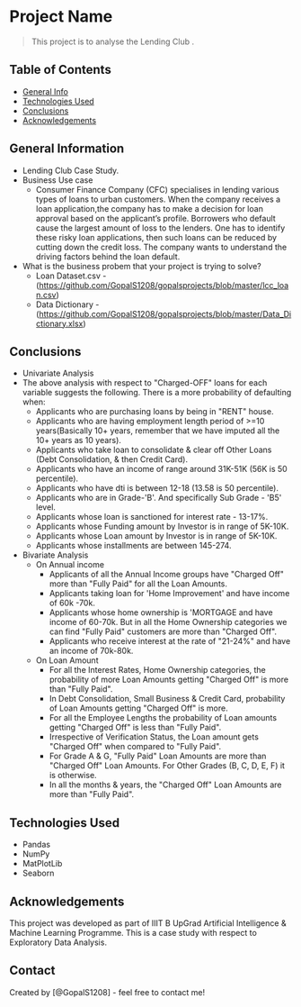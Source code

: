 # Project Name
> This project is to analyse the Lending Club .


## Table of Contents
* [General Info](#general-information)
* [Technologies Used](#technologies-used)
* [Conclusions](#conclusions)
* [Acknowledgements](#acknowledgements)

<!-- You can include any other section that is pertinent to your problem -->

## General Information
- Lending Club Case Study.
- Business Use case
	- Consumer Finance Company (CFC) specialises in lending various types of loans to urban customers. When the company receives a loan 		application,the company has to make a decision for loan approval based on the applicant’s profile. Borrowers who default cause the largest amount of loss to the lenders. One has to identify these risky loan applications, then such loans can be reduced by cutting down the credit loss. The company wants to understand the driving factors behind the loan default.
- What is the business probem that your project is trying to solve?
	- Loan Dataset.csv - (https://github.com/GopalS1208/gopalsprojects/blob/master/lcc_loan.csv)
	- Data Dictionary - (https://github.com/GopalS1208/gopalsprojects/blob/master/Data_Dictionary.xlsx)

<!-- You don't have to answer all the questions - just the ones relevant to your project. -->

## Conclusions
- Univariate Analysis
- The above analysis with respect to "Charged-OFF" loans for each variable suggests the following. There is a more probability of defaulting when: 
	- Applicants who are purchasing loans by being in "RENT" house.
	- Applicants who are having employment length period of >=10 years(Basically 10+ years, remember that we have imputed all the 10+ years as 10 years).
	- Applicants who take loan to consolidate & clear off Other Loans (Debt Consolidation, & then Credit Card).
	- Applicants who have an income of range around 31K-51K (56K is 50 percentile).
	- Applicants who have dti is between 12-18 (13.58 is 50 percentile).
	- Applicants who are in Grade-'B'. And specifically Sub Grade - 'B5' level.
	- Applicants whose loan is sanctioned for interest rate - 13-17%.
	- Applicants whose Funding amount by Investor is in range of 5K-10K.
	- Applicants whose Loan amount by Investor is in range of 5K-10K.
	- Applicants whose installments are between 145-274.
- Bivariate Analysis
	- On Annual income
		- Applicants of all the Annual Income groups have "Charged Off" more than "Fully Paid" for all the Loan Amounts.
		- Applicants taking loan for 'Home Improvement' and have income of 60k -70k.
		- Applicants whose home ownership is 'MORTGAGE and have income of 60-70k. But in all the Home Ownership categories we can find "Fully Paid" customers are more than "Charged Off".
		- Applicants who receive interest at the rate of "21-24%" and have an income of 70k-80k.
	- On Loan Amount
		- For all the Interest Rates, Home Ownership categories, the probability of more Loan Amounts getting "Charged Off" is more than "Fully Paid".
		- In Debt Consolidation, Small Business & Credit Card, probability of Loan Amounts getting "Charged Off" is more.
		- For all the Employee Lengths the probability of Loan amounts getting "Charged Off" is less than "Fully Paid".
		- Irrespective of Verification Status, the Loan amount gets "Charged Off" when compared to "Fully Paid".
		- For Grade A & G, "Fully Paid" Loan Amounts are more than "Charged Off" Loan Amounts. For Other Grades (B, C, D, E, F) it is otherwise.
		- In all the months & years, the "Charged Off" Loan Amounts are more than "Fully Paid".

## Technologies Used
- Pandas
- NumPy
- MatPlotLib
- Seaborn

## Acknowledgements
This project was developed as part of IIIT B UpGrad Artificial Intelligence & Machine Learning Programme. This is a case study with respect to Exploratory Data Analysis.


## Contact
Created by [@GopalS1208] - feel free to contact me!